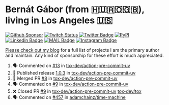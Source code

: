 # Bernát Gábor (from 🇭🇺🇷🇴🇬🇧), living in Los Angeles 🇺🇸

[![Github Sponsor](https://img.shields.io/static/v1?label=Sponsor&message=%E2%9D%A4&logo=GitHub&link=https://github.com/sponsors/gaborbernat&style=flat-square)](https://github.com/sponsors/gaborbernat)
[![Twitch Status](https://img.shields.io/twitch/status/gaborbernat?style=flat-square)](https://www.twitch.tv/gaborbernat)
[![Twitter Badge](https://img.shields.io/badge/-@gjbernat-1ca0f1?style=flat-square&labelColor=1ca0f1&logo=twitter&logoColor=white&link=https://twitter.com/gjbernat)](https://twitter.com/gjbernat)
[![PyPI](https://img.shields.io/badge/-gaborbernat-0073b7?style=flat-square&logo=Python&logoColor=white&link=https://pypi.org/user/gaborbernat/)](https://pypi.org/user/gaborbernat/)
[![Linkedin Badge](https://img.shields.io/badge/-gaborbernat-blue?style=flat-square&logo=Linkedin&logoColor=white&link=https://www.linkedin.com/in/gaborbernat/)](https://www.linkedin.com/in/gaborbernat/)
[![MAIL Badge](https://img.shields.io/badge/-gaborjbernat@gmail.com-c14438?style=flat-square&logo=Gmail&logoColor=white&link=mailto:gaborjbernat@gmail.com)](mailto:gaborjbernat@gmail.com)
[![Instagram Badge](https://img.shields.io/badge/-@gabor__bernat-845EC2?style=flat-square&labelColor=white&logo=Instagram&link=https://instagram.com/gabor_bernat/)](https://instagram.com/gabor_bernat)

[Please check out my blog](https://bernat.tech/about/) for a full list of projects I am the primary author and maintain.
Any kind of sponsorship for these effort is much appreciated.

<!--START_SECTION:activity-->

1. 🗣 Commented on [#13](https://github.com/tox-dev/action-pre-commit-uv/pull/13#issuecomment-3220918032) in [tox-dev/action-pre-commit-uv](https://github.com/tox-dev/action-pre-commit-uv)
2. 🚀 Published release [1.0.3](https://github.com/tox-dev/action-pre-commit-uv/releases/tag/1.0.3) in [tox-dev/action-pre-commit-uv](https://github.com/tox-dev/action-pre-commit-uv)
3. 🎉 Merged PR [#8](https://github.com/tox-dev/action-pre-commit-uv/pull/8) in [tox-dev/action-pre-commit-uv](https://github.com/tox-dev/action-pre-commit-uv)
4. 🗣 Commented on [#9](https://github.com/tox-dev/action-pre-commit-uv/pull/9#issuecomment-3220871583) in [tox-dev/action-pre-commit-uv](https://github.com/tox-dev/action-pre-commit-uv)
5. ❌ Closed PR [#9](https://github.com/tox-dev/action-pre-commit-uv/pull/9) in [tox-dev/action-pre-commit-uv](https://github.com/tox-dev/action-pre-commit-uv)
   [tox-dev/tox](https://github.com/tox-dev/tox)
5. 🗣 Commented on [#457](https://github.com/adamchainz/time-machine/pull/457#issuecomment-2197730644) in
[adamchainz/time-machine](https://github.com/adamchainz/time-machine)
<!--END_SECTION:activity-->
